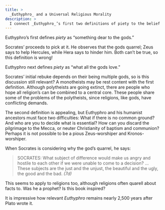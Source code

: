 ```yaml
---
title: >
  _Euthyphro_ and a Universal Religious Morality
description: >
  I connect _Euthyphro_’s first two definitions of piety to the belief in a common moral standard among religions.
---
```


Euthyphro’s first defines _piety_ as “something dear to the gods.”

Socrates’ proceeds to pick at it. He observes that the gods quarrel; Zeus says to help Hercules, while Hera says to hinder him. Both can’t be true, so this definition is wrong!

Euthyphro next defines _piety_ as “what all the gods love.”

Socrates’ initial rebuke depends on their being multiple gods, so is this discussion still relevant? A monotheists may be rest content with the first definition. Although polytheists are going extinct, there are people who hope all religion’s can be combined to a central core. These people share some of the problems of the polytheists, since religions, like gods, have conflicting demands.

The second definition is appealing, but Euthyphro and his humanist ancestors must face two difficulties: What if there is no common ground? And who are you to decide what is essential? How can you discard the pilgrimage to the Mecca, or neuter Christianity of baptism and communion? Perhaps it is not possible to be a pious Zeus-worshiper and Kronos-worshiper.

When Socrates is considering why the god’s quarrel, he says:

<blockquote class="prose">
<p>SOCRATES: What subject of difference would make us angry and hostile to each other if we were unable to come to a decision? … These subjects are the just and the unjust, the beautiful and the ugly, the good and the bad. <cite>(7d)</cite></p>
</blockquote>

This seems to apply to religions too, although religions often quarell about facts to. Was he a prophet? Is this book inspired?

It is impressive how relevant _Euthyphro_ remains nearly 2,500 years after Plato wrote it.
